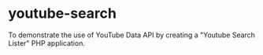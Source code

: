 # youtube-search
To demonstrate the use of YouTube Data API by creating a "Youtube Search Lister" PHP application.
